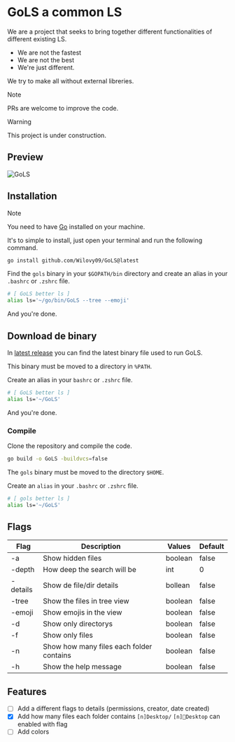 # GoLS a common LS

We are a project that seeks to bring together different functionalities of different existing LS.

- We are not the fastest
- We are not the best
- We're just different.

We try to make all without external libreries.

> [!NOTE]
> PRs are welcome to improve the code.

> [!WARNING]
> This project is under construction.

## Preview

![GoLS](./assets/previews/preview-GoLS-v1.gif)

## Installation

> [!NOTE]
> You need to have [Go](https://go.dev/dl/) installed on your machine.

It's to simple to install, just open your terminal and run the following command.

```bash
go install github.com/Wilovy09/GoLS@latest
```

Find the `gols` binary in your `$GOPATH/bin` directory and create an alias in your `.bashrc` or `.zshrc` file.

```bash
# [ GoLS better ls ]
alias ls='~/go/bin/GoLS --tree --emoji'
```

And you're done.

## Download de binary

In [latest release](https://github.com/Wilovy09/GoLS/releases/latest) you can find the latest binary file used to run GoLS.

This binary must be moved to a directory in `%PATH`.

Create an alias in your `bashrc` or `.zshrc` file.

```bash
# [ GoLS better ls ]
alias ls='~/GoLS'
```

And you're done.

### Compile

Clone the repository and compile the code.

```bash
go build -o GoLS -buildvcs=false
```

The `gols` binary must be moved to the directory `$HOME`.

Create an `alias` in your `.bashrc` or `.zshrc` file.

```bash
# [ gols better ls ]
alias ls='~/GoLS'
```

## Flags

| Flag     | Description                              | Values  | Default |
| -------- | ---------------------------------------- | ------- | ------- |
| -a       | Show hidden files                        | boolean | false   |
| -depth   | How deep the search will be              | int     | 0       |
| -details | Show de file/dir details                 | bollean | false   |
| -tree    | Show the files in tree view              | boolean | false   |
| -emoji   | Show emojis in the view                  | boolean | false   |
| -d       | Show only directorys                     | boolean | false   |
| -f       | Show only files                          | boolean | false   |
| -n       | Show how many files each folder contains | boolean | false   |
| -h       | Show the help message                    | boolean | false   |
 
## Features

- [ ] Add a different flags to details (permissions, creator, date created)
- [x] Add how many files each folder contains `[n]Desktop/` `[n]📁Desktop` can enabled with flag
- [ ] Add colors
